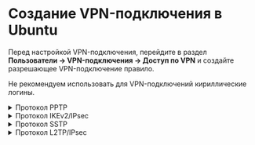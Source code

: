 # Создание VPN-подключения в Ubuntu

Перед настройкой VPN-подключения, перейдите в раздел **Пользователи -> VPN-подключения -> Доступ по VPN** и создайте разрешающее VPN-подключение правило.

Не рекомендуем использовать для VPN-подключений кириллические логины.

<details>

<summary>Протокол PPTP</summary>

Перед созданием подключения в Ubuntu перейдите в Ideco NGFW, в раздел **Пользователи -> VPN-подключения -> Основное** и установите флаг **Подключение по PPTP**:

<img src="/.gitbook/assets/vpn-authorization4.png" alt="" data-size="original">

**Создание подключения в Ubuntu**

1\. Перейдите **Настройки -> Сети** и в строке **VPN** нажмите ![](/.gitbook/assets/icon-add.png):

<img src="/.gitbook/assets/connection-for-ubuntu1.png" alt="" data-size="original">

2\. В окне создания подключений выберите пункт **Туннельный протокол типа точка-точка (PPTP)**:

<img src="/.gitbook/assets/connection-for-ubuntu2.png" alt="" data-size="original">

3\. В разделе **Идентификация** заполните следующие поля:

* **Название** - имя подключения;
* **Шлюз** - доменное имя или IP-адрес интерфейса NGFW;
* **Имя пользователя** - имя пользователя, которому разрешено подключение по VPN;
* **Пароль** - пароль пользователя. В правой части поля необходимо выбрать вариант хранения для пароля от VPN-соединения;
* **NT-домен** - оставьте поле пустым.

<img src="/.gitbook/assets/connection-for-ubuntu3.png" alt="" data-size="original">

Рекомендуем нажать **Дополнительно** и установить флаги на пунктах:

* **Разрешить следующие методы аутентификации** - установите флаг на пункте _MSCHAPv2_;
* **Использовать шифрование MPPE** - в строке _Шифрование_ выберите 128-бит (наиболее защищенное);
* **Использовать для данных сжатие BSD** - использование алгоритма BSD-compress;
* **Использовать для данных сжатие Deflate** - использование алгоритма Deflate;
* **Использовать сжатие заголовков TCP** - использование метода сжатия заголовков TCP/IP Вана Якобсона.

<img src="/.gitbook/assets/connection-for-ubuntu4.png" alt="" data-size="original">

4\. Нажмите **ОК** и **Добавить**.

5\. Перевести опцию созданного VPN-подключения в положение включен:

<img src="/.gitbook/assets/connection-for-ubuntu5.png" alt="" data-size="original">

</details>

<details>

<summary>Протокол IKEv2/IPsec</summary>

Перед созданием подключения в Ubuntu настройте Ideco NGFW:

1\. Перейдите в раздел **Пользователи -> VPN-подключения -> Основное**.

2\. Установите флаг **Подключение по IKEv2/IPsec** и заполните поле **Домен и IP-адрес**:

<img src="/.gitbook/assets/vpn-authorization2.png" alt="" data-size="original">

3\. Скачайте корневой сертификат одним из способов:

* В личном кабинете, введя логин/пароль пользователя:

    <img src="/.gitbook/assets/user-personal-account6.png" alt="" data-size="original">
* В разделе **Сервисы -> Сертификаты -> Загруженные сертификаты**:

    <img src="/.gitbook/assets/certs3.png" alt="" data-size="original">

Корневой сертификат потребуется для настройки подключения рабочей станции пользователя, если не был получен корневой сертификат через Let\`s Encrypt. При необходимости перенесите файл сертификата на рабочую станцию.\
Если для VPN-подключения используется сертификат, выданный Let\`s Encrypt, то установка корневого сертификата на устройство не требуется.

**Создание подключения в Ubuntu**

1\. Откройте терминал сочетанием клавиш Ctrl+Alt+F1 и выполните команду:

```
sudo apt install -y network-manager-strongswan libcharon-extra-plugins libstrongswan-extra-plugins
```

2\. После окончания установки перезагрузите компьютер:

```
sudo reboot
```

3\. Перейдите в **Настройки -> Сети** и в строке **VPN** нажмите ![](/.gitbook/assets/icon-add.png):

<img src="/.gitbook/assets/connection-for-ubuntu1.png" alt="" data-size="original">

4\. В появившемся окне выберите **IPsec\IKEv2 (strongswan)**:

<img src="/.gitbook/assets/connection-for-ubuntu6.png" alt="" data-size="original">

5\. В разделе **Идентификация** и заполните следующие поля:

* **Название** - имя подключения;
* **Address** - введите домен, который указан в настройках **Пользователи -> VPN-подключения -> Основное -> Подключение по IKEv2/IPsec**;
* **Certificate** - выберите ранее сохраненный корневой сертификат (если он не был выдан Let\`s Encrypt);
* **Authentication** - рекомендуем выбрать EAP;
* **Username** - имя пользователя, которому разрешено подключение по VPN;
* **Password** - пароль пользователя. В правой части поля необходимо выбрать вариант хранения для пароля от VPN-соединения.

Установите флаг **Request an inner IP address** и нажмите **Добавить:**

<img src="/.gitbook/assets/connection-for-ubuntu7.png" alt="" data-size="original">

6\. Переведите созданное VPN-подключение в положение включен.

</details>

<details>

<summary>Протокол SSTP</summary>

Перед созданием подключения в Ubuntu настройте Ideco NGFW:

1\. Перейдите в раздел **Пользователи -> VPN-подключения -> Основное**.

2\. Установите флаг **Подключение по SSTP** и заполните поля **Домен** и **Порт**:

<img src="/.gitbook/assets/vpn-authorization5.png" alt="" data-size="original">

**Создание подключения в Ubuntu**

1\. Откройте терминал сочетанием клавиш Ctrl+Alt+F1 и выполните две команды:

```
sudo apt-add-repository ppa:eivnaes/network-manager-sstp
sudo apt install -y network-manager-sstp sstp-client 
```

2\. После окончания установки перезагрузите компьютер:

```
sudo reboot
```

3\. После окончания установки пакетов, перейдите в **Настройки -> Сети** и в строке **VPN** нажмите ![](/.gitbook/assets/icon-add.png):

<img src="/.gitbook/assets/connection-for-ubuntu1.png" alt="" data-size="original">

4\. В появившемся окне выберите **Туннельный протокол типа точка-точка (SSTP)**:

<img src="/.gitbook/assets/connection-for-ubuntu8.png" alt="" data-size="original">

5\. В разделе **Идентификация** и заполните следующие поля:

* **Название** - имя подключения;
* **Шлюз** - укажите в формате _домен:\[порт, выбранный на NGFW]_;
* **Имя пользователя** - имя пользователя, которому разрешено подключение по VPN;
* **Пароль** - пароль пользователя. В правой части поля необходимо выбрать вариант хранения для пароля от VPN-соединения;
* **NT-домен** - оставьте поле пустым.

<img src="/.gitbook/assets/connection-for-ubuntu9.png" alt="" data-size="original">

Рекомендуем нажать **Advanced** и установить флаги на пунктах:

* **Разрешить следующие методы аутентификации** - установите флаг на пункте _MSCHAPv2_;
* **Использовать для данных сжатие BSD** - использование алгоритма BSD-compress;
* **Использовать для данных сжатие Deflate** - использование алгоритма Deflate;
* **Использовать сжатие заголовков TCP** - использование метода сжатия заголовков TCP/IP Вана Якобсона.

6\. Нажмите **Добавить** и переведите опцию созданного VPN-подключения в положение включен:

<img src="/.gitbook/assets/connection-for-ubuntu10.png" alt="" data-size="original">

</details>

<details>

<summary>Протокол L2TP/IPsec</summary>

**Важно:** L2TP IPsec клиенты, находящиеся за одним NAT'ом, могут испытывать проблемы подключения, если их более одного. Рекомендуем вместо L2TP IPsec использовать IKEv2 IPsec.

Перед созданием подключения настройте Ideco NGFW:

1\. Перейдите в раздел **Пользователи -> VPN-подключения -> Основное**.

2\. Установите флаг **Подключение по L2TP/IPsec** и скопируйте **PSK**-ключ:

<img src="/.gitbook/assets/vpn-authorization3.png" alt="" data-size="original">

**Создание подключения в Ubuntu**

1\. Подключите репозиторий, в котором находятся необходимые пакеты для создания L2TP VPN-соединения, а затем обновите информацию о репозиториях. Для этого выполните следующие команды:

```
sudo add-apt-repository ppa:nm-l2tp/network-manager-l2tp
sudo apt update
```

2\. Установите дополнение к стандартному NetworkManager с помощью двух пакетов:

```
sudo apt install -y network-manager-l2tp network-manager-l2tp-gnome
```

3\. После окончания установки перезагрузите компьютер:

```
sudo reboot
```

4\. После окончания установки пакетов перейдите в **Настройки -> Сети** и в строке **VPN** нажмите ![](/.gitbook/assets/icon-add.png):

<img src="/.gitbook/assets/connection-for-ubuntu1.png" alt="" data-size="original">

5\. В окне создания подключений по VPN выберите пункт **Layer 2 Tunneling Protocol (L2TP)**:

<img src="/.gitbook/assets/connection-for-ubuntu11.png" alt="" data-size="original">

6\. Во вкладке **Идентификация** заполните следующие поля:

* **Название** - имя подключения;
* **Шлюз** - доменное имя или IP-адрес интерфейса NGFW;
* **Тип** - Password-аутентификация по пользователю и паролю;
* **Имя пользователя** - имя пользователя, которому разрешено подключение по VPN;
* **Пароль** - пароль пользователя. В правой части поля необходимо выбрать вариант хранения для пароля от VPN-соединения;
* **NT-домен** - оставьте поле пустым.

<img src="/.gitbook/assets/connection-for-ubuntu12.png" alt="" data-size="original">

7\. Перейдите в **Настройки IPsec** и включите опцию **Enable IPsec tunnel to L2TP host**, чтобы активировалась возможность настраивать остальные параметры:

* **Type: Pre-shared key (PSK)** - аутентификация по общему ключу;
* **Pre-shared key** - ключ, который необходимо скопировать по пути **Пользователи -> VPN-подключения -> Основное** из поля **PSK**.

Раздел **Advanced** необязательный для заполнения.

<img src="/.gitbook/assets/connection-for-ubuntu13.png" alt="" data-size="original">

После окончания настройки **L2TP IPsec Options** нажмите **ОК**.

8\. При необходимости перейдите в **Настройки РРР** и настройте раздел **Аутентификация**, **Шифрование и сжатие** и **Прочие**:

<img src="/.gitbook/assets/connection-for-ubuntu14.png" alt="" data-size="original">

После настройки **Параметры РРР** нажмите **ОК** и **Применить**.

9\. Переведите опцию созданного VPN-подключения в положение включен:

<img src="/.gitbook/assets/connection-for-ubuntu15.png" alt="" data-size="original">

</details>
